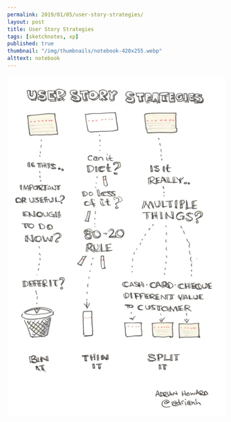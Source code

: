 ```yaml
---
permalink: 2019/01/05/user-story-strategies/
layout: post
title: User Story Strategies
tags: [sketchnotes, xp]
published: true
thumbnail: "/img/thumbnails/notebook-420x255.webp"
alttext: notebook
---
```


<img src="/img/posts/user-story-strategies/user-story-strategies.webp" alt="strong style sketchnote"/>
